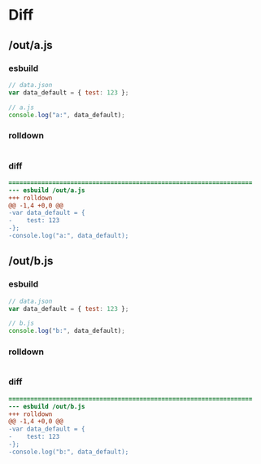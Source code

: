 # Diff
## /out/a.js
### esbuild
```js
// data.json
var data_default = { test: 123 };

// a.js
console.log("a:", data_default);
```
### rolldown
```js

```
### diff
```diff
===================================================================
--- esbuild	/out/a.js
+++ rolldown	
@@ -1,4 +0,0 @@
-var data_default = {
-    test: 123
-};
-console.log("a:", data_default);

```
## /out/b.js
### esbuild
```js
// data.json
var data_default = { test: 123 };

// b.js
console.log("b:", data_default);
```
### rolldown
```js

```
### diff
```diff
===================================================================
--- esbuild	/out/b.js
+++ rolldown	
@@ -1,4 +0,0 @@
-var data_default = {
-    test: 123
-};
-console.log("b:", data_default);

```